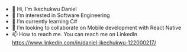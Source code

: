 - 👋 Hi, I’m Ikechukwu Daniel
- 👀 I’m interested in Software Engineering
- 🌱 I’m currently learning C#
- 💞️ I’m looking to collaborate on Mobile development with React Native
- 📫 How to reach me. You can reach me on Linkedln https://www.linkedin.com/in/daniel-ikechukwu-122000217/

<!---
danielikechukwu/danielikechukwu is a ✨ special ✨ repository because its `README.md` (this file) appears on your GitHub profile.
You can click the Preview link to take a look at your changes.
--->
